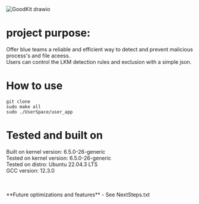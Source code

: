 ![GoodKit drawio](https://github.com/SilverPlate3/GoodKit/assets/93097769/e7a07a30-1e95-4a65-92a1-d739efa7f3d7)

# project purpose:
Offer blue teams a reliable and efficient way to detect and prevent malicious process's and file aceess.<br>
Users can control the LKM detection rules and exclusion with a simple json.
<br>

# How to use
```
git clone
sudo make all
sudo ./UserSpace/user_app
```

# Tested and built on
Built on kernel version: 6.5.0-26-generic <br>
Tested on kernel version: 6.5.0-26-generic <br>
Tested on distro: Ubuntu 22.04.3 LTS <br>
GCC version: 12.3.0 <br>

<br>
<br>
**Future optimizations and features** - See NextSteps.txt 
